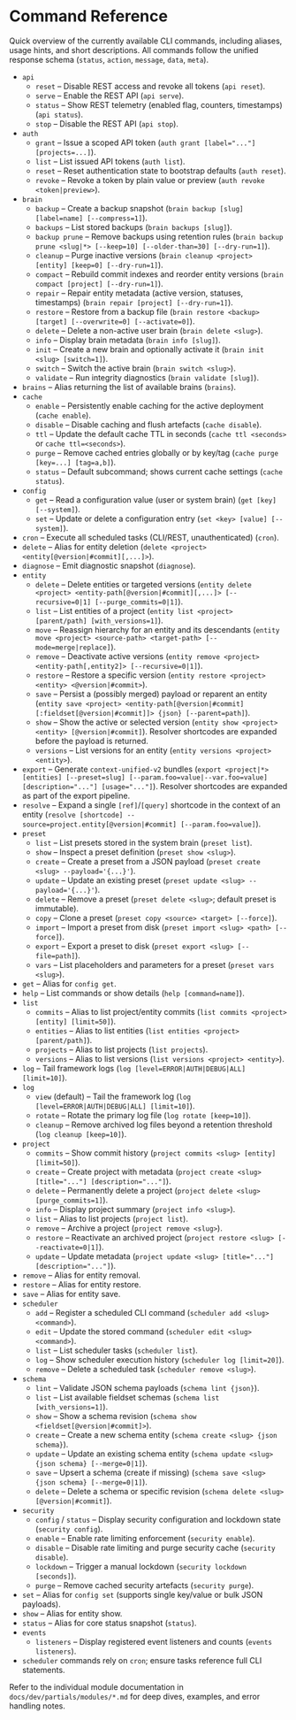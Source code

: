 # Command Reference

Quick overview of the currently available CLI commands, including aliases, usage hints, and short descriptions. All commands follow the unified response schema (`status`, `action`, `message`, `data`, `meta`).

- `api`
    - `reset` – Disable REST access and revoke all tokens (`api reset`).
    - `serve` – Enable the REST API (`api serve`).
    - `status` – Show REST telemetry (enabled flag, counters, timestamps) (`api status`).
    - `stop` – Disable the REST API (`api stop`).
- `auth`
    - `grant` – Issue a scoped API token (`auth grant [label="..."] [projects=...]`).
    - `list` – List issued API tokens (`auth list`).
    - `reset` – Reset authentication state to bootstrap defaults (`auth reset`).
    - `revoke` – Revoke a token by plain value or preview (`auth revoke <token|preview>`).
- `brain`
    - `backup` – Create a backup snapshot (`brain backup [slug] [label=name] [--compress=1]`).
    - `backups` – List stored backups (`brain backups [slug]`).
    - `backup prune` – Remove backups using retention rules (`brain backup prune <slug|*> [--keep=10] [--older-than=30] [--dry-run=1]`).
    - `cleanup` – Purge inactive versions (`brain cleanup <project> [entity] [keep=0] [--dry-run=1]`).
    - `compact` – Rebuild commit indexes and reorder entity versions (`brain compact [project] [--dry-run=1]`).
    - `repair` – Repair entity metadata (active version, statuses, timestamps) (`brain repair [project] [--dry-run=1]`).
    - `restore` – Restore from a backup file (`brain restore <backup> [target] [--overwrite=0] [--activate=0]`).
    - `delete` – Delete a non-active user brain (`brain delete <slug>`).
    - `info` – Display brain metadata (`brain info [slug]`).
    - `init` – Create a new brain and optionally activate it (`brain init <slug> [switch=1]`).
    - `switch` – Switch the active brain (`brain switch <slug>`).
    - `validate` – Run integrity diagnostics (`brain validate [slug]`).
- `brains` – Alias returning the list of available brains (`brains`).
- `cache`
    - `enable` – Persistently enable caching for the active deployment (`cache enable`).
    - `disable` – Disable caching and flush artefacts (`cache disable`).
    - `ttl` – Update the default cache TTL in seconds (`cache ttl <seconds>` or `cache ttl=<seconds>`).
    - `purge` – Remove cached entries globally or by key/tag (`cache purge [key=...] [tag=a,b]`).
    - `status` – Default subcommand; shows current cache settings (`cache status`).
- `config`
    - `get` – Read a configuration value (user or system brain) (`get [key] [--system]`).
    - `set` – Update or delete a configuration entry (`set <key> [value] [--system]`).
- `cron` – Execute all scheduled tasks (CLI/REST, unauthenticated) (`cron`).
- `delete` – Alias for entity deletion (`delete <project> <entity[@version|#commit][,...]>`).
- `diagnose` – Emit diagnostic snapshot (`diagnose`).
- `entity`
    - `delete` – Delete entities or targeted versions (`entity delete <project> <entity-path[@version|#commit][,...]> [--recursive=0|1] [--purge_commits=0|1]`).
    - `list` – List entities of a project (`entity list <project> [parent/path] [with_versions=1]`).
    - `move` – Reassign hierarchy for an entity and its descendants (`entity move <project> <source-path> <target-path> [--mode=merge|replace]`).
    - `remove` – Deactivate active versions (`entity remove <project> <entity-path[,entity2]> [--recursive=0|1]`).
    - `restore` – Restore a specific version (`entity restore <project> <entity> <@version|#commit>`).
    - `save` – Persist a (possibly merged) payload or reparent an entity (`entity save <project> <entity-path[@version|#commit][:fieldset[@version|#commit]]> {json} [--parent=path]`).
    - `show` – Show the active or selected version (`entity show <project> <entity> [@version|#commit]`). Resolver shortcodes are expanded before the payload is returned.
    - `versions` – List versions for an entity (`entity versions <project> <entity>`).
- `export` – Generate `context-unified-v2` bundles (`export <project|*> [entities] [--preset=slug] [--param.foo=value|--var.foo=value] [description="..."] [usage="..."]`). Resolver shortcodes are expanded as part of the export pipeline.
- `resolve` – Expand a single `[ref]`/`[query]` shortcode in the context of an entity (`resolve [shortcode] --source=project.entity[@version|#commit] [--param.foo=value]`).
- `preset`
    - `list` – List presets stored in the system brain (`preset list`).
    - `show` – Inspect a preset definition (`preset show <slug>`).
    - `create` – Create a preset from a JSON payload (`preset create <slug> --payload='{...}'`).
    - `update` – Update an existing preset (`preset update <slug> --payload='{...}'`).
    - `delete` – Remove a preset (`preset delete <slug>`; default preset is immutable).
    - `copy` – Clone a preset (`preset copy <source> <target> [--force]`).
    - `import` – Import a preset from disk (`preset import <slug> <path> [--force]`).
    - `export` – Export a preset to disk (`preset export <slug> [--file=path]`).
    - `vars` – List placeholders and parameters for a preset (`preset vars <slug>`).
- `get` – Alias for `config get`.
- `help` – List commands or show details (`help [command=name]`).
- `list`
    - `commits` – Alias to list project/entity commits (`list commits <project> [entity] [limit=50]`).
    - `entities` – Alias to list entities (`list entities <project> [parent/path]`).
    - `projects` – Alias to list projects (`list projects`).
    - `versions` – Alias to list versions (`list versions <project> <entity>`).
- `log` – Tail framework logs (`log [level=ERROR|AUTH|DEBUG|ALL] [limit=10]`).
- `log`
    - `view` (default) – Tail the framework log (`log [level=ERROR|AUTH|DEBUG|ALL] [limit=10]`).
    - `rotate` – Rotate the primary log file (`log rotate [keep=10]`).
    - `cleanup` – Remove archived log files beyond a retention threshold (`log cleanup [keep=10]`).
- `project`
    - `commits` – Show commit history (`project commits <slug> [entity] [limit=50]`).
    - `create` – Create project with metadata (`project create <slug> [title="..."] [description="..."]`).
    - `delete` – Permanently delete a project (`project delete <slug> [purge_commits=1]`).
    - `info` – Display project summary (`project info <slug>`).
    - `list` – Alias to list projects (`project list`).
    - `remove` – Archive a project (`project remove <slug>`).
    - `restore` – Reactivate an archived project (`project restore <slug> [--reactivate=0|1]`).
    - `update` – Update metadata (`project update <slug> [title="..."] [description="..."]`).
- `remove` – Alias for entity removal.
- `restore` – Alias for entity restore.
- `save` – Alias for entity save.
- `scheduler`
    - `add` – Register a scheduled CLI command (`scheduler add <slug> <command>`).
    - `edit` – Update the stored command (`scheduler edit <slug> <command>`).
    - `list` – List scheduler tasks (`scheduler list`).
    - `log` – Show scheduler execution history (`scheduler log [limit=20]`).
    - `remove` – Delete a scheduled task (`scheduler remove <slug>`).
- `schema`
    - `lint` – Validate JSON schema payloads (`schema lint {json}`).
    - `list` – List available fieldset schemas (`schema list [with_versions=1]`).
    - `show` – Show a schema revision (`schema show <fieldset[@version|#commit]>`).
    - `create` – Create a new schema entity (`schema create <slug> {json schema}`).
    - `update` – Update an existing schema entity (`schema update <slug> {json schema} [--merge=0|1]`).
    - `save` – Upsert a schema (create if missing) (`schema save <slug> {json schema} [--merge=0|1]`).
    - `delete` – Delete a schema or specific revision (`schema delete <slug> [@version|#commit]`).
- `security`
    - `config` / `status` – Display security configuration and lockdown state (`security config`).
    - `enable` – Enable rate limiting enforcement (`security enable`).
    - `disable` – Disable rate limiting and purge security cache (`security disable`).
    - `lockdown` – Trigger a manual lockdown (`security lockdown [seconds]`).
    - `purge` – Remove cached security artefacts (`security purge`).
- `set` – Alias for `config set` (supports single key/value or bulk JSON payloads).
- `show` – Alias for entity show.
- `status` – Alias for core status snapshot (`status`).
- `events`
    - `listeners` – Display registered event listeners and counts (`events listeners`).
- `scheduler` commands rely on `cron`; ensure tasks reference full CLI statements.

Refer to the individual module documentation in `docs/dev/partials/modules/*.md` for deep dives, examples, and error handling notes.
